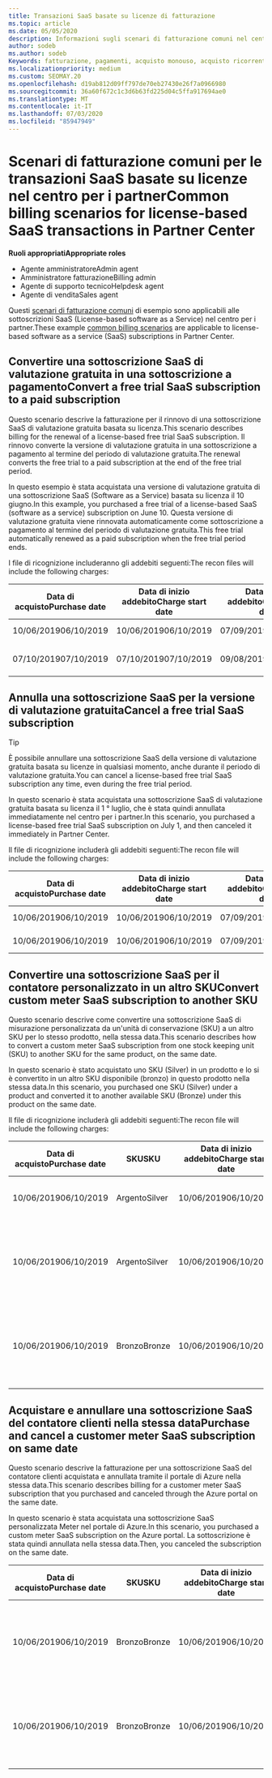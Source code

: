 ```yaml
---
title: Transazioni SaaS basate su licenze di fatturazione
ms.topic: article
ms.date: 05/05/2020
description: Informazioni sugli scenari di fatturazione comuni nel centro per i partner per le transazioni SaaS basate su licenze.
author: sodeb
ms.author: sodeb
Keywords: fatturazione, pagamenti, acquisto monouso, acquisto ricorrente, sottoscrizioni, postazioni
ms.localizationpriority: medium
ms.custom: SEOMAY.20
ms.openlocfilehash: d19ab812d09ff797de70eb27430e26f7a0966980
ms.sourcegitcommit: 36a60f672c1c3d6b63fd225d04c5ffa917694ae0
ms.translationtype: MT
ms.contentlocale: it-IT
ms.lasthandoff: 07/03/2020
ms.locfileid: "85947949"
---
```

# <a name="common-billing-scenarios-for-license-based-saas-transactions-in-partner-center"></a><span data-ttu-id="f14bd-104">Scenari di fatturazione comuni per le transazioni SaaS basate su licenze nel centro per i partner</span><span class="sxs-lookup"><span data-stu-id="f14bd-104">Common billing scenarios for license-based SaaS transactions in Partner Center</span></span>

<span data-ttu-id="f14bd-105">**Ruoli appropriati**</span><span class="sxs-lookup"><span data-stu-id="f14bd-105">**Appropriate roles**</span></span>

- <span data-ttu-id="f14bd-106">Agente amministratore</span><span class="sxs-lookup"><span data-stu-id="f14bd-106">Admin agent</span></span>
- <span data-ttu-id="f14bd-107">Amministratore fatturazione</span><span class="sxs-lookup"><span data-stu-id="f14bd-107">Billing admin</span></span>
- <span data-ttu-id="f14bd-108">Agente di supporto tecnico</span><span class="sxs-lookup"><span data-stu-id="f14bd-108">Helpdesk agent</span></span>
- <span data-ttu-id="f14bd-109">Agente di vendita</span><span class="sxs-lookup"><span data-stu-id="f14bd-109">Sales agent</span></span>


<span data-ttu-id="f14bd-110">Questi [scenari di fatturazione comuni](common-billing-scenarios.md) di esempio sono applicabili alle sottoscrizioni SaaS (License-based software as a Service) nel centro per i partner.</span><span class="sxs-lookup"><span data-stu-id="f14bd-110">These example [common billing scenarios](common-billing-scenarios.md) are applicable to license-based software as a service (SaaS) subscriptions in Partner Center.</span></span>

## <a name="convert-a-free-trial-saas-subscription-to-a-paid-subscription"></a><span data-ttu-id="f14bd-111">Convertire una sottoscrizione SaaS di valutazione gratuita in una sottoscrizione a pagamento</span><span class="sxs-lookup"><span data-stu-id="f14bd-111">Convert a free trial SaaS subscription to a paid subscription</span></span>

<span data-ttu-id="f14bd-112">Questo scenario descrive la fatturazione per il rinnovo di una sottoscrizione SaaS di valutazione gratuita basata su licenza.</span><span class="sxs-lookup"><span data-stu-id="f14bd-112">This scenario describes billing for the renewal of a license-based free trial SaaS subscription.</span></span> <span data-ttu-id="f14bd-113">Il rinnovo converte la versione di valutazione gratuita in una sottoscrizione a pagamento al termine del periodo di valutazione gratuita.</span><span class="sxs-lookup"><span data-stu-id="f14bd-113">The renewal converts the free trial to a paid subscription at the end of the free trial period.</span></span>

<span data-ttu-id="f14bd-114">In questo esempio è stata acquistata una versione di valutazione gratuita di una sottoscrizione SaaS (Software as a Service) basata su licenza il 10 giugno.</span><span class="sxs-lookup"><span data-stu-id="f14bd-114">In this example, you purchased a free trial of a license-based SaaS (software as a service) subscription on June 10.</span></span> <span data-ttu-id="f14bd-115">Questa versione di valutazione gratuita viene rinnovata automaticamente come sottoscrizione a pagamento al termine del periodo di valutazione gratuita.</span><span class="sxs-lookup"><span data-stu-id="f14bd-115">This free trial automatically renewed as a paid subscription when the free trial period ends.</span></span>

<span data-ttu-id="f14bd-116">I file di ricognizione includeranno gli addebiti seguenti:</span><span class="sxs-lookup"><span data-stu-id="f14bd-116">The recon files will include the following charges:</span></span>

| <span data-ttu-id="f14bd-117">Data di acquisto</span><span class="sxs-lookup"><span data-stu-id="f14bd-117">Purchase date</span></span> | <span data-ttu-id="f14bd-118">Data di inizio addebito</span><span class="sxs-lookup"><span data-stu-id="f14bd-118">Charge start date</span></span> | <span data-ttu-id="f14bd-119">Data di fine addebito</span><span class="sxs-lookup"><span data-stu-id="f14bd-119">Charge end date</span></span> | <span data-ttu-id="f14bd-120">Prezzo unitario</span><span class="sxs-lookup"><span data-stu-id="f14bd-120">Unit price</span></span> | <span data-ttu-id="f14bd-121">Quantità unità</span><span class="sxs-lookup"><span data-stu-id="f14bd-121">Unit quantity</span></span> | <span data-ttu-id="f14bd-122">Importo totale</span><span class="sxs-lookup"><span data-stu-id="f14bd-122">Total amount</span></span> | <span data-ttu-id="f14bd-123">Tipo di addebito</span><span class="sxs-lookup"><span data-stu-id="f14bd-123">Charge type</span></span> | <span data-ttu-id="f14bd-124">Descrizione della sottoscrizione</span><span class="sxs-lookup"><span data-stu-id="f14bd-124">Subscription description</span></span> |
| ------------- | ----------------- | --------------- | ---------- | ------------- | ------------ | ----------- | ----------------- |
| <span data-ttu-id="f14bd-125">10/06/2019</span><span class="sxs-lookup"><span data-stu-id="f14bd-125">06/10/2019</span></span> | <span data-ttu-id="f14bd-126">10/06/2019</span><span class="sxs-lookup"><span data-stu-id="f14bd-126">06/10/2019</span></span> | <span data-ttu-id="f14bd-127">07/09/2019</span><span class="sxs-lookup"><span data-stu-id="f14bd-127">07/09/2019</span></span> | <span data-ttu-id="f14bd-128">$ 0</span><span class="sxs-lookup"><span data-stu-id="f14bd-128">$0</span></span> | <span data-ttu-id="f14bd-129">1</span><span class="sxs-lookup"><span data-stu-id="f14bd-129">1</span></span> | <span data-ttu-id="f14bd-130">$ 0</span><span class="sxs-lookup"><span data-stu-id="f14bd-130">$0</span></span> | <span data-ttu-id="f14bd-131">Nuovo</span><span class="sxs-lookup"><span data-stu-id="f14bd-131">New</span></span> | <span data-ttu-id="f14bd-132">Versione di prova gratuita</span><span class="sxs-lookup"><span data-stu-id="f14bd-132">Free trial</span></span> |
| <span data-ttu-id="f14bd-133">07/10/2019</span><span class="sxs-lookup"><span data-stu-id="f14bd-133">07/10/2019</span></span> | <span data-ttu-id="f14bd-134">07/10/2019</span><span class="sxs-lookup"><span data-stu-id="f14bd-134">07/10/2019</span></span> | <span data-ttu-id="f14bd-135">09/08/2019</span><span class="sxs-lookup"><span data-stu-id="f14bd-135">08/09/2019</span></span> | <span data-ttu-id="f14bd-136">$ 2</span><span class="sxs-lookup"><span data-stu-id="f14bd-136">$2</span></span> | <span data-ttu-id="f14bd-137">1</span><span class="sxs-lookup"><span data-stu-id="f14bd-137">1</span></span> | <span data-ttu-id="f14bd-138">$ 2</span><span class="sxs-lookup"><span data-stu-id="f14bd-138">$2</span></span> | <span data-ttu-id="f14bd-139">Renew</span><span class="sxs-lookup"><span data-stu-id="f14bd-139">Renew</span></span> | <span data-ttu-id="f14bd-140">Sottoscrizione a pagamento</span><span class="sxs-lookup"><span data-stu-id="f14bd-140">Paid subscription</span></span> |

## <a name="cancel-a-free-trial-saas-subscription"></a><span data-ttu-id="f14bd-141">Annulla una sottoscrizione SaaS per la versione di valutazione gratuita</span><span class="sxs-lookup"><span data-stu-id="f14bd-141">Cancel a free trial SaaS subscription</span></span>

> [!TIP]
> <span data-ttu-id="f14bd-142">È possibile annullare una sottoscrizione SaaS della versione di valutazione gratuita basata su licenze in qualsiasi momento, anche durante il periodo di valutazione gratuita.</span><span class="sxs-lookup"><span data-stu-id="f14bd-142">You can cancel a license-based free trial SaaS subscription any time, even during the free trial period.</span></span>

<span data-ttu-id="f14bd-143">In questo scenario è stata acquistata una sottoscrizione SaaS di valutazione gratuita basata su licenza il 1 ° luglio, che è stata quindi annullata immediatamente nel centro per i partner.</span><span class="sxs-lookup"><span data-stu-id="f14bd-143">In this scenario, you purchased a license-based free trial SaaS subscription on July 1, and then canceled it immediately in Partner Center.</span></span>

<span data-ttu-id="f14bd-144">Il file di ricognizione includerà gli addebiti seguenti:</span><span class="sxs-lookup"><span data-stu-id="f14bd-144">The recon file will include the following charges:</span></span>

| <span data-ttu-id="f14bd-145">Data di acquisto</span><span class="sxs-lookup"><span data-stu-id="f14bd-145">Purchase date</span></span> | <span data-ttu-id="f14bd-146">Data di inizio addebito</span><span class="sxs-lookup"><span data-stu-id="f14bd-146">Charge start date</span></span> | <span data-ttu-id="f14bd-147">Data di fine addebito</span><span class="sxs-lookup"><span data-stu-id="f14bd-147">Charge end date</span></span> | <span data-ttu-id="f14bd-148">Prezzo unitario</span><span class="sxs-lookup"><span data-stu-id="f14bd-148">Unit price</span></span> | <span data-ttu-id="f14bd-149">Quantità unità</span><span class="sxs-lookup"><span data-stu-id="f14bd-149">Unit quantity</span></span> | <span data-ttu-id="f14bd-150">Importo totale</span><span class="sxs-lookup"><span data-stu-id="f14bd-150">Total amount</span></span> | <span data-ttu-id="f14bd-151">Tipo di addebito</span><span class="sxs-lookup"><span data-stu-id="f14bd-151">Charge type</span></span> | <span data-ttu-id="f14bd-152">Descrizione della sottoscrizione</span><span class="sxs-lookup"><span data-stu-id="f14bd-152">Subscription description</span></span> |
| ------------- | ----------------- | --------------- | ---------- | ------------- | ------------ | ----------- | ----------------- |
| <span data-ttu-id="f14bd-153">10/06/2019</span><span class="sxs-lookup"><span data-stu-id="f14bd-153">06/10/2019</span></span> | <span data-ttu-id="f14bd-154">10/06/2019</span><span class="sxs-lookup"><span data-stu-id="f14bd-154">06/10/2019</span></span> | <span data-ttu-id="f14bd-155">07/09/2019</span><span class="sxs-lookup"><span data-stu-id="f14bd-155">07/09/2019</span></span> | <span data-ttu-id="f14bd-156">$ 0</span><span class="sxs-lookup"><span data-stu-id="f14bd-156">$0</span></span> | <span data-ttu-id="f14bd-157">11</span><span class="sxs-lookup"><span data-stu-id="f14bd-157">11</span></span> | <span data-ttu-id="f14bd-158">$ 0</span><span class="sxs-lookup"><span data-stu-id="f14bd-158">$0</span></span> | <span data-ttu-id="f14bd-159">Nuovo</span><span class="sxs-lookup"><span data-stu-id="f14bd-159">New</span></span> | <span data-ttu-id="f14bd-160">Versione di prova gratuita</span><span class="sxs-lookup"><span data-stu-id="f14bd-160">Free trial</span></span> |
| <span data-ttu-id="f14bd-161">10/06/2019</span><span class="sxs-lookup"><span data-stu-id="f14bd-161">06/10/2019</span></span> | <span data-ttu-id="f14bd-162">10/06/2019</span><span class="sxs-lookup"><span data-stu-id="f14bd-162">06/10/2019</span></span> | <span data-ttu-id="f14bd-163">07/09/2019</span><span class="sxs-lookup"><span data-stu-id="f14bd-163">07/09/2019</span></span> | <span data-ttu-id="f14bd-164">$ 0</span><span class="sxs-lookup"><span data-stu-id="f14bd-164">$0</span></span> | <span data-ttu-id="f14bd-165">11</span><span class="sxs-lookup"><span data-stu-id="f14bd-165">11</span></span> | <span data-ttu-id="f14bd-166">$ 0</span><span class="sxs-lookup"><span data-stu-id="f14bd-166">$0</span></span> | <span data-ttu-id="f14bd-167">Annulla</span><span class="sxs-lookup"><span data-stu-id="f14bd-167">Cancel</span></span> | <span data-ttu-id="f14bd-168">Versione di prova gratuita</span><span class="sxs-lookup"><span data-stu-id="f14bd-168">Free trial</span></span> |

## <a name="convert-custom-meter-saas-subscription-to-another-sku"></a><span data-ttu-id="f14bd-169">Convertire una sottoscrizione SaaS per il contatore personalizzato in un altro SKU</span><span class="sxs-lookup"><span data-stu-id="f14bd-169">Convert custom meter SaaS subscription to another SKU</span></span>

<span data-ttu-id="f14bd-170">Questo scenario descrive come convertire una sottoscrizione SaaS di misurazione personalizzata da un'unità di conservazione (SKU) a un altro SKU per lo stesso prodotto, nella stessa data.</span><span class="sxs-lookup"><span data-stu-id="f14bd-170">This scenario describes how to convert a custom meter SaaS subscription from one stock keeping unit (SKU) to another SKU for the same product, on the same date.</span></span>

<span data-ttu-id="f14bd-171">In questo scenario è stato acquistato uno SKU (Silver) in un prodotto e lo si è convertito in un altro SKU disponibile (bronzo) in questo prodotto nella stessa data.</span><span class="sxs-lookup"><span data-stu-id="f14bd-171">In this scenario, you purchased one SKU (Silver) under a product and converted it to another available SKU (Bronze) under this product on the same date.</span></span>

<span data-ttu-id="f14bd-172">Il file di ricognizione includerà gli addebiti seguenti:</span><span class="sxs-lookup"><span data-stu-id="f14bd-172">The recon file will include the following charges:</span></span>

| <span data-ttu-id="f14bd-173">Data di acquisto</span><span class="sxs-lookup"><span data-stu-id="f14bd-173">Purchase date</span></span> | <span data-ttu-id="f14bd-174">SKU</span><span class="sxs-lookup"><span data-stu-id="f14bd-174">SKU</span></span> | <span data-ttu-id="f14bd-175">Data di inizio addebito</span><span class="sxs-lookup"><span data-stu-id="f14bd-175">Charge start date</span></span> | <span data-ttu-id="f14bd-176">Data di fine addebito</span><span class="sxs-lookup"><span data-stu-id="f14bd-176">Charge end date</span></span> | <span data-ttu-id="f14bd-177">Prezzo unitario</span><span class="sxs-lookup"><span data-stu-id="f14bd-177">Unit price</span></span> | <span data-ttu-id="f14bd-178">Quantità unità</span><span class="sxs-lookup"><span data-stu-id="f14bd-178">Unit quantity</span></span> | <span data-ttu-id="f14bd-179">Importo totale</span><span class="sxs-lookup"><span data-stu-id="f14bd-179">Total amount</span></span> | <span data-ttu-id="f14bd-180">Tipo di addebito</span><span class="sxs-lookup"><span data-stu-id="f14bd-180">Charge type</span></span> | <span data-ttu-id="f14bd-181">Descrizione della sottoscrizione</span><span class="sxs-lookup"><span data-stu-id="f14bd-181">Subscription description</span></span> |
| ------------- | ----------------- | ----------------- | --------------- | ---------- | ------------- | ------------ | ----------- | ----------------- |
| <span data-ttu-id="f14bd-182">10/06/2019</span><span class="sxs-lookup"><span data-stu-id="f14bd-182">06/10/2019</span></span> | <span data-ttu-id="f14bd-183">Argento</span><span class="sxs-lookup"><span data-stu-id="f14bd-183">Silver</span></span> | <span data-ttu-id="f14bd-184">10/06/2019</span><span class="sxs-lookup"><span data-stu-id="f14bd-184">06/10/2019</span></span> | <span data-ttu-id="f14bd-185">10/06/2019</span><span class="sxs-lookup"><span data-stu-id="f14bd-185">06/10/2019</span></span> | <span data-ttu-id="f14bd-186">$ 20</span><span class="sxs-lookup"><span data-stu-id="f14bd-186">$20</span></span> | <span data-ttu-id="f14bd-187">1</span><span class="sxs-lookup"><span data-stu-id="f14bd-187">1</span></span> | <span data-ttu-id="f14bd-188">$ 20</span><span class="sxs-lookup"><span data-stu-id="f14bd-188">$20</span></span> | <span data-ttu-id="f14bd-189">Nuovo</span><span class="sxs-lookup"><span data-stu-id="f14bd-189">New</span></span> | <span data-ttu-id="f14bd-190">Sottoscrizione SaaS del contatore personalizzato</span><span class="sxs-lookup"><span data-stu-id="f14bd-190">Custom meter SaaS subscription</span></span> |
| <span data-ttu-id="f14bd-191">10/06/2019</span><span class="sxs-lookup"><span data-stu-id="f14bd-191">06/10/2019</span></span> | <span data-ttu-id="f14bd-192">Argento</span><span class="sxs-lookup"><span data-stu-id="f14bd-192">Silver</span></span> | <span data-ttu-id="f14bd-193">10/06/2019</span><span class="sxs-lookup"><span data-stu-id="f14bd-193">06/10/2019</span></span> | <span data-ttu-id="f14bd-194">10/06/2019</span><span class="sxs-lookup"><span data-stu-id="f14bd-194">06/10/2019</span></span> | <span data-ttu-id="f14bd-195">$ 20</span><span class="sxs-lookup"><span data-stu-id="f14bd-195">$20</span></span> | <span data-ttu-id="f14bd-196">1</span><span class="sxs-lookup"><span data-stu-id="f14bd-196">1</span></span> | <span data-ttu-id="f14bd-197">-$20</span><span class="sxs-lookup"><span data-stu-id="f14bd-197">-$20</span></span> | <span data-ttu-id="f14bd-198">Conversione</span><span class="sxs-lookup"><span data-stu-id="f14bd-198">Convert</span></span> | <span data-ttu-id="f14bd-199">Rifatturato in base alla sottoscrizione SaaS personalizzata del contatore</span><span class="sxs-lookup"><span data-stu-id="f14bd-199">Prorated rebill for custom meter SaaS subscription</span></span> |
| <span data-ttu-id="f14bd-200">10/06/2019</span><span class="sxs-lookup"><span data-stu-id="f14bd-200">06/10/2019</span></span> | <span data-ttu-id="f14bd-201">Bronzo</span><span class="sxs-lookup"><span data-stu-id="f14bd-201">Bronze</span></span> | <span data-ttu-id="f14bd-202">10/06/2019</span><span class="sxs-lookup"><span data-stu-id="f14bd-202">06/10/2019</span></span> | <span data-ttu-id="f14bd-203">10/06/2019</span><span class="sxs-lookup"><span data-stu-id="f14bd-203">06/10/2019</span></span> | <span data-ttu-id="f14bd-204">$10</span><span class="sxs-lookup"><span data-stu-id="f14bd-204">$10</span></span> | <span data-ttu-id="f14bd-205">1</span><span class="sxs-lookup"><span data-stu-id="f14bd-205">1</span></span> | <span data-ttu-id="f14bd-206">$10</span><span class="sxs-lookup"><span data-stu-id="f14bd-206">$10</span></span> | <span data-ttu-id="f14bd-207">Conversione</span><span class="sxs-lookup"><span data-stu-id="f14bd-207">Convert</span></span> | <span data-ttu-id="f14bd-208">Sottoscrizione SaaS del contatore personalizzato</span><span class="sxs-lookup"><span data-stu-id="f14bd-208">Custom meter SaaS subscription</span></span> |

## <a name="purchase-and-cancel-a-customer-meter-saas-subscription-on-same-date"></a><span data-ttu-id="f14bd-209">Acquistare e annullare una sottoscrizione SaaS del contatore clienti nella stessa data</span><span class="sxs-lookup"><span data-stu-id="f14bd-209">Purchase and cancel a customer meter SaaS subscription on same date</span></span>

<span data-ttu-id="f14bd-210">Questo scenario descrive la fatturazione per una sottoscrizione SaaS del contatore clienti acquistata e annullata tramite il portale di Azure nella stessa data.</span><span class="sxs-lookup"><span data-stu-id="f14bd-210">This scenario describes billing for a customer meter SaaS subscription that you purchased and canceled through the Azure portal on the same date.</span></span>

<span data-ttu-id="f14bd-211">In questo scenario è stata acquistata una sottoscrizione SaaS personalizzata Meter nel portale di Azure.</span><span class="sxs-lookup"><span data-stu-id="f14bd-211">In this scenario, you purchased a custom meter SaaS subscription on the Azure portal.</span></span> <span data-ttu-id="f14bd-212">La sottoscrizione è stata quindi annullata nella stessa data.</span><span class="sxs-lookup"><span data-stu-id="f14bd-212">Then, you canceled the subscription on the same date.</span></span>

| <span data-ttu-id="f14bd-213">Data di acquisto</span><span class="sxs-lookup"><span data-stu-id="f14bd-213">Purchase date</span></span> | <span data-ttu-id="f14bd-214">SKU</span><span class="sxs-lookup"><span data-stu-id="f14bd-214">SKU</span></span> | <span data-ttu-id="f14bd-215">Data di inizio addebito</span><span class="sxs-lookup"><span data-stu-id="f14bd-215">Charge start date</span></span> | <span data-ttu-id="f14bd-216">Data di fine addebito</span><span class="sxs-lookup"><span data-stu-id="f14bd-216">Charge end date</span></span> | <span data-ttu-id="f14bd-217">Prezzo unitario</span><span class="sxs-lookup"><span data-stu-id="f14bd-217">Unit price</span></span> | <span data-ttu-id="f14bd-218">Quantità unità</span><span class="sxs-lookup"><span data-stu-id="f14bd-218">Unit quantity</span></span> | <span data-ttu-id="f14bd-219">Importo totale</span><span class="sxs-lookup"><span data-stu-id="f14bd-219">Total amount</span></span> | <span data-ttu-id="f14bd-220">Tipo di addebito</span><span class="sxs-lookup"><span data-stu-id="f14bd-220">Charge type</span></span> | <span data-ttu-id="f14bd-221">Descrizione della sottoscrizione</span><span class="sxs-lookup"><span data-stu-id="f14bd-221">Subscription description</span></span> |
| ------------- | ------------- |----------------- | --------------- | ---------- | ------------- | ------------ | ----------- | ----------------- |
| <span data-ttu-id="f14bd-222">10/06/2019</span><span class="sxs-lookup"><span data-stu-id="f14bd-222">06/10/2019</span></span> | <span data-ttu-id="f14bd-223">Bronzo</span><span class="sxs-lookup"><span data-stu-id="f14bd-223">Bronze</span></span> | <span data-ttu-id="f14bd-224">10/06/2019</span><span class="sxs-lookup"><span data-stu-id="f14bd-224">06/10/2019</span></span> | <span data-ttu-id="f14bd-225">10/06/2019</span><span class="sxs-lookup"><span data-stu-id="f14bd-225">06/10/2019</span></span> | <span data-ttu-id="f14bd-226">$10</span><span class="sxs-lookup"><span data-stu-id="f14bd-226">$10</span></span> | <span data-ttu-id="f14bd-227">1</span><span class="sxs-lookup"><span data-stu-id="f14bd-227">1</span></span> | <span data-ttu-id="f14bd-228">$10</span><span class="sxs-lookup"><span data-stu-id="f14bd-228">$10</span></span> | <span data-ttu-id="f14bd-229">Nuovo</span><span class="sxs-lookup"><span data-stu-id="f14bd-229">New</span></span> | <span data-ttu-id="f14bd-230">Sottoscrizione SaaS del contatore personalizzato</span><span class="sxs-lookup"><span data-stu-id="f14bd-230">Custom meter SaaS subscription</span></span> |
| <span data-ttu-id="f14bd-231">10/06/2019</span><span class="sxs-lookup"><span data-stu-id="f14bd-231">06/10/2019</span></span> | <span data-ttu-id="f14bd-232">Bronzo</span><span class="sxs-lookup"><span data-stu-id="f14bd-232">Bronze</span></span> | <span data-ttu-id="f14bd-233">10/06/2019</span><span class="sxs-lookup"><span data-stu-id="f14bd-233">06/10/2019</span></span> | <span data-ttu-id="f14bd-234">10/06/2019</span><span class="sxs-lookup"><span data-stu-id="f14bd-234">06/10/2019</span></span> | <span data-ttu-id="f14bd-235">$10</span><span class="sxs-lookup"><span data-stu-id="f14bd-235">$10</span></span> | <span data-ttu-id="f14bd-236">1</span><span class="sxs-lookup"><span data-stu-id="f14bd-236">1</span></span> | <span data-ttu-id="f14bd-237">-$10</span><span class="sxs-lookup"><span data-stu-id="f14bd-237">-$10</span></span> | <span data-ttu-id="f14bd-238">CancelImmediate</span><span class="sxs-lookup"><span data-stu-id="f14bd-238">CancelImmediate</span></span> | <span data-ttu-id="f14bd-239">Sottoscrizione SaaS del contatore personalizzato</span><span class="sxs-lookup"><span data-stu-id="f14bd-239">Custom meter SaaS subscription</span></span> |
